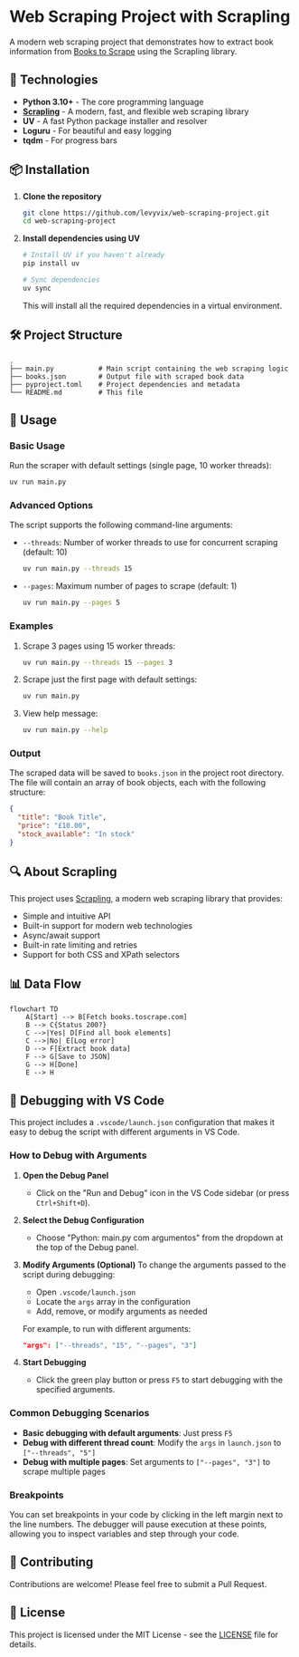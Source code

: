 # Web Scraping Project with Scrapling

A modern web scraping project that demonstrates how to extract book information from [Books to Scrape](https://books.toscrape.com/) using the Scrapling library.

## 🚀 Technologies

- **Python 3.10+** - The core programming language
- **[Scrapling](https://github.com/levyvix/scrapling)** - A modern, fast, and flexible web scraping library
- **UV** - A fast Python package installer and resolver
- **Loguru** - For beautiful and easy logging
- **tqdm** - For progress bars

## 📦 Installation

1. **Clone the repository**
   ```bash
   git clone https://github.com/levyvix/web-scraping-project.git
   cd web-scraping-project
   ```

2. **Install dependencies using UV**
   ```bash
   # Install UV if you haven't already
   pip install uv
   
   # Sync dependencies
   uv sync
   ```

   This will install all the required dependencies in a virtual environment.

## 🛠️ Project Structure

```
.
├── main.py           # Main script containing the web scraping logic
├── books.json        # Output file with scraped book data
├── pyproject.toml    # Project dependencies and metadata
└── README.md         # This file
```

## 🚀 Usage

### Basic Usage

Run the scraper with default settings (single page, 10 worker threads):

```bash
uv run main.py
```

### Advanced Options

The script supports the following command-line arguments:

- `--threads`: Number of worker threads to use for concurrent scraping (default: 10)
  ```bash
  uv run main.py --threads 15
  ```

- `--pages`: Maximum number of pages to scrape (default: 1)
  ```bash
  uv run main.py --pages 5
  ```

### Examples

1. Scrape 3 pages using 15 worker threads:
   ```bash
   uv run main.py --threads 15 --pages 3
   ```

2. Scrape just the first page with default settings:
   ```bash
   uv run main.py
   ```

3. View help message:
   ```bash
   uv run main.py --help
   ```

### Output

The scraped data will be saved to `books.json` in the project root directory. The file will contain an array of book objects, each with the following structure:

```json
{
  "title": "Book Title",
  "price": "£10.00",
  "stock_available": "In stock"
}
```

## 🔍 About Scrapling

This project uses [Scrapling](https://github.com/levyvix/scrapling), a modern web scraping library that provides:

- Simple and intuitive API
- Built-in support for modern web technologies
- Async/await support
- Built-in rate limiting and retries
- Support for both CSS and XPath selectors

## 📊 Data Flow

```mermaid
flowchart TD
    A[Start] --> B[Fetch books.toscrape.com]
    B --> C{Status 200?}
    C -->|Yes| D[Find all book elements]
    C -->|No| E[Log error]
    D --> F[Extract book data]
    F --> G[Save to JSON]
    G --> H[Done]
    E --> H
```

## 🐛 Debugging with VS Code

This project includes a `.vscode/launch.json` configuration that makes it easy to debug the script with different arguments in VS Code.

### How to Debug with Arguments

1. **Open the Debug Panel**
   - Click on the "Run and Debug" icon in the VS Code sidebar (or press `Ctrl+Shift+D`).

2. **Select the Debug Configuration**
   - Choose "Python: main.py com argumentos" from the dropdown at the top of the Debug panel.

3. **Modify Arguments (Optional)**
   To change the arguments passed to the script during debugging:
   - Open `.vscode/launch.json`
   - Locate the `args` array in the configuration
   - Add, remove, or modify arguments as needed
   
   For example, to run with different arguments:
   ```json
   "args": ["--threads", "15", "--pages", "3"]
   ```

4. **Start Debugging**
   - Click the green play button or press `F5` to start debugging with the specified arguments.

### Common Debugging Scenarios

- **Basic debugging with default arguments**: Just press `F5`
- **Debug with different thread count**: Modify the `args` in `launch.json` to `["--threads", "5"]`
- **Debug with multiple pages**: Set arguments to `["--pages", "3"]` to scrape multiple pages

### Breakpoints

You can set breakpoints in your code by clicking in the left margin next to the line numbers. The debugger will pause execution at these points, allowing you to inspect variables and step through your code.

## 🤝 Contributing

Contributions are welcome! Please feel free to submit a Pull Request.

## 📄 License

This project is licensed under the MIT License - see the [LICENSE](LICENSE) file for details.
